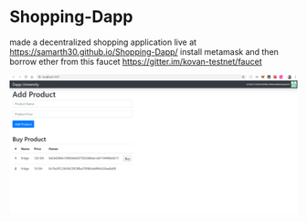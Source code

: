 # Shopping-Dapp
made a decentralized shopping application 
live at https://samarth30.github.io/Shopping-Dapp/
install metamask and then borrow ether from this faucet https://gitter.im/kovan-testnet/faucet

<img src="https://raw.githubusercontent.com/samarth30/Shopping-Dapp/master/Screenshot%20(202).png"/>
